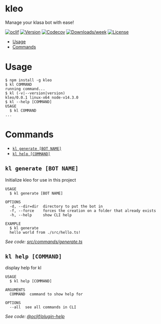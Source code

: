 kleo
=====

Manage your klasa bot with ease!

[![oclif](https://img.shields.io/static/v1?label=built%20using&message=oclif&color=green&style=flat-square)](https://oclif.io)
[![Version](https://img.shields.io/npm/v/kleo.svg)](https://npmjs.org/package/kleo)
[![Codecov](https://codecov.io/gh/cfanoulis/kleo/branch/master/graph/badge.svg)](https://codecov.io/gh/cfanoulis/kleo)
[![Downloads/week](https://img.shields.io/npm/dw/kleo.svg)](https://npmjs.org/package/kleo)
[![License](https://img.shields.io/npm/l/kleo.svg)](https://github.com/cfanoulis/kleo/blob/master/LICENSE)

<!-- toc -->
* [Usage](#usage)
* [Commands](#commands)
<!-- tocstop -->
# Usage
<!-- usage -->
```sh-session
$ npm install -g kleo
$ kl COMMAND
running command...
$ kl (-v|--version|version)
kleo/0.0.1 linux-x64 node-v14.3.0
$ kl --help [COMMAND]
USAGE
  $ kl COMMAND
...
```
<!-- usagestop -->
# Commands
<!-- commands -->
* [`kl generate [BOT NAME]`](#kl-generate-bot-name)
* [`kl help [COMMAND]`](#kl-help-command)

## `kl generate [BOT NAME]`

Initialize kleo for use in this project

```
USAGE
  $ kl generate [BOT NAME]

OPTIONS
  -d, --dir=dir  directory to put the bot in
  -f, --force    forces the creation on a folder that already exists
  -h, --help     show CLI help

EXAMPLE
  $ kl generate
  hello world from ./src/hello.ts!
```

_See code: [src/commands/generate.ts](https://github.com/cfanoulis/kleo/blob/v0.0.1/src/commands/generate.ts)_

## `kl help [COMMAND]`

display help for kl

```
USAGE
  $ kl help [COMMAND]

ARGUMENTS
  COMMAND  command to show help for

OPTIONS
  --all  see all commands in CLI
```

_See code: [@oclif/plugin-help](https://github.com/oclif/plugin-help/blob/v3.0.1/src/commands/help.ts)_
<!-- commandsstop -->
